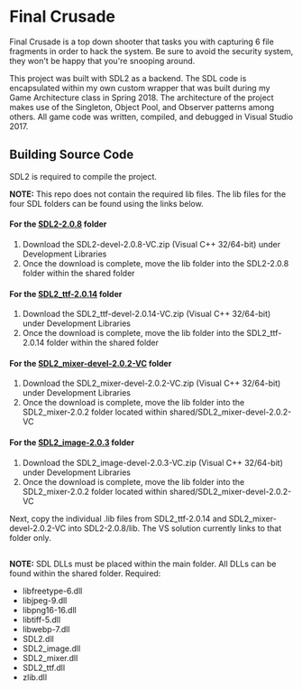 # Final Crusade

Final Crusade is a top down shooter that tasks you with capturing 6 file fragments in order to hack the system. Be sure to avoid the security system, they won't be happy that you're snooping around.

This project was built with SDL2 as a backend. The SDL code is encapsulated within my own custom wrapper that was built during my Game Architecture class in Spring 2018. The architecture of the project makes use of the Singleton, Object Pool, and Observer patterns among others. All game code was written, compiled, and debugged in Visual Studio 2017.

## Building Source Code
SDL2 is required to compile the project.

<strong>NOTE:</strong> This repo does not contain the required lib files. The lib files for the four SDL folders can be found using the links below. 

#### For the [SDL2-2.0.8](https://www.libsdl.org/download-2.0.php) folder
1) Download the SDL2-devel-2.0.8-VC.zip (Visual C++ 32/64-bit) under Development Libraries
2) Once the download is complete, move the lib folder into the SDL2-2.0.8 folder within the shared folder 

####  For the [SDL2_ttf-2.0.14](https://www.libsdl.org/projects/SDL_ttf/) folder
1) Download the  SDL2_ttf-devel-2.0.14-VC.zip (Visual C++ 32/64-bit) under Development Libraries
2) Once the download is complete, move the lib folder into the SDL2_ttf-2.0.14 folder within the shared folder 

####  For the [SDL2_mixer-devel-2.0.2-VC](https://www.libsdl.org/projects/SDL_ttf/) folder
1) Download the SDL2_mixer-devel-2.0.2-VC.zip (Visual C++ 32/64-bit) under Development Libraries
2) Once the download is complete, move the lib folder into the SDL2_mixer-2.0.2 folder located within shared/SDL2_mixer-devel-2.0.2-VC

####  For the [SDL2_image-2.0.3](https://www.libsdl.org/projects/SDL_image/) folder
1) Download the SDL2_image-devel-2.0.3-VC.zip (Visual C++ 32/64-bit) under Development Libraries
2) Once the download is complete, move the lib folder into the SDL2_mixer-2.0.2 folder located within shared/SDL2_mixer-devel-2.0.2-VC

Next, copy the individual .lib files from SDL2_ttf-2.0.14 and SDL2_mixer-devel-2.0.2-VC into SDL2-2.0.8/lib. The VS solution currently links to that folder only.

##

<strong>NOTE:</strong> SDL DLLs must be placed within the main folder. All DLLs can be found within the shared folder.
Required:

* libfreetype-6.dll
* libjpeg-9.dll
* libpng16-16.dll
* libtiff-5.dll
* libwebp-7.dll
* SDL2.dll
* SDL2_image.dll
* SDL2_mixer.dll
* SDL2_ttf.dll
* zlib.dll

